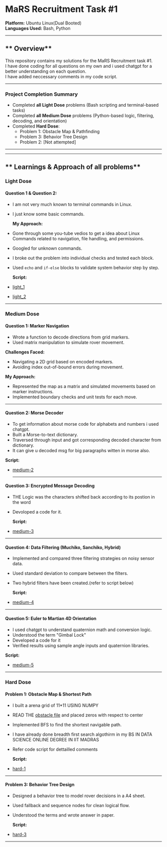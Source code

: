 # MaRS Recruitment Task #1 
**Platform:** Ubuntu Linux(Dual Booted)<br>
**Languages Used:** Bash, Python  

---
## ** Overview**

This repository contains my solutions for the MaRS Recruitment task #1.<br>I have done coding for all questions on my own and i used chatgpt for a better understanding  on each question.<br>I have added neccessary comments in my code script.

---

### Project Completion Summary

- Completed **all Light Dose** problems (Bash scripting and terminal-based tasks)
- Completed **all Medium Dose** problems (Python-based logic, filtering, decoding, and orientation)
- Completed **Hard Dose**:
  -  Problem 1: Obstacle Map & Pathfinding
  -  Problem 3: Behavior Tree Design
  -  Problem 2: [Not attempted]
---



---

## ** Learnings & Approach of all problems**

###  **Light Dose**

####  Question 1 & Question 2: 
- I am not very much known to terminal commands in Linux.
- I just know some basic commands.

  **My Approach:**
- Gone through some you-tube vedios to get a idea about Linux Commands related to navigation, file handling, and permissions.
- Googled for unknown commands.
- I broke out the problem into individual checks and tested each block.
- Used `echo` and `if-else` blocks to validate system behavior step by step.
  
  **Script:**
- [light_1](./soft_mars.sh)
- [light_2](./light_2nd.sh)

---

###  **Medium Dose**

####  Question 1: Marker Navigation
- Wrote a function to decode directions from grid markers.
- Used matrix manipulation to simulate rover movement.

**Challenges Faced:**
- Navigating a 2D grid based on encoded markers.
- Avoiding index out-of-bound errors during movement.

**My Approach:**
- Represented the map as a matrix and simulated movements based on marker instructions.
- Implemented boundary checks and unit tests for each move.

---

####  Question 2: Morse Decoder
- To get information about morse code for alphabets and numbers i used chatgpt.
- Built a Morse-to-text dictionary.
- Traversed through input and got corresponding decoded character from dictionary.
- It can give u decoded msg for big paragraphs witten in morse also.

 **Script:**
- [medium-2](./medium_1st.py)

  ---


####  Question 3: Encrypted Message Decoding
- THE Logic was the characters shifted back according to its postion in the word
- Devoloped a code for it.
  
   **Script:**
- [medium-3](./medium_3rd.py)

---

####  Question 4: Data Filtering (Muchiko, Sanchiko, Hybrid)
- Implemented and compared three filtering strategies on noisy sensor data.
- Used standard deviation to compare between the filters.
- Two hybrid filters have been created.(refer to script below)

  **Script:**
- [medium-4](./medium_4th.py)

---

####  Question 5: Euler to Martian 4D Orientation
- I used chatgpt to understand quaternion math and conversion logic.
- Understood the term "Gimbal Lock"
- Developed a code for it
- Verified results using sample angle inputs and quaternion libraries.

**Script:**
- [medium-5](./medium_5th.py)

---

###  **Hard Dose**

####  Problem 1: Obstacle Map & Shortest Path
- I built a arena grid of 11*11 USING NUMPY
- READ THE [obstacle file](./sample.txt) and placed zeros with respect to center
- Implemented BFS to find the shortest navigable path.
- I have already done breadth first search algothirm in my BS IN DATA SCIENCE ONLINE DEGREE IN IIT MADRAS
- Refer code script for dettailled comments

  **Script:**
- [hard-1](./hard_1st.py)

---

####  Problem 3: Behavior Tree Design
- Designed a behavior tree to model rover decisions in a A4 sheet.
- Used fallback and sequence nodes for clean logical flow.
- Understood the terms and wrote answer in paper.

  **Script:**
- [hard-3](./hard_3rd.pdf)


---







